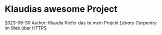 # Klaudias awesome Project
2023-06-30
Author: Klaudia Kiefer
das ist mein Projekt *Library Carpentry*
im Web über HTTPS
